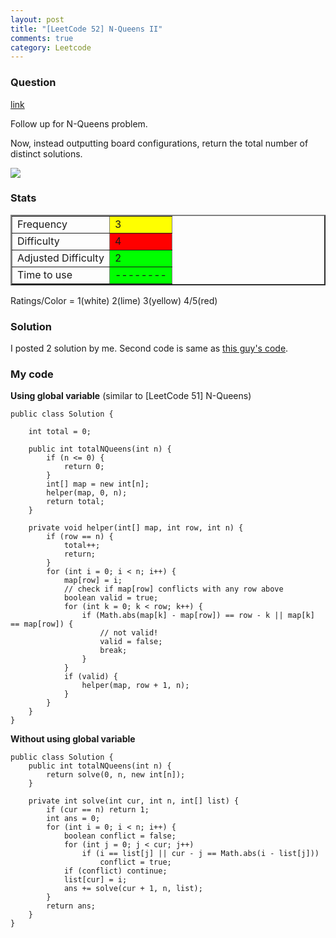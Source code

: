 ```yaml
---
layout: post
title: "[LeetCode 52] N-Queens II"
comments: true
category: Leetcode
---
```


### Question

[link](http://oj.leetcode.com/problems/n-queens-ii/)

<div class="question-content">
            <p></p><p>Follow up for N-Queens problem.</p>

<p>Now, instead outputting board configurations, return the total number of distinct solutions.</p>

<p><img src="http://www.leetcode.com/wp-content/uploads/2012/03/8-queens.png"></p><p></p>
          </div>

### Stats

<table border="2">
	<tr>
		<td>Frequency</td>
		<td bgcolor="yellow">3</td>
	</tr>
	<tr>
		<td>Difficulty</td>
		<td bgcolor="red">4</td>
	</tr>
	<tr>
		<td>Adjusted Difficulty</td>
		<td bgcolor="lime">2</td>
	</tr>
	<tr>
		<td>Time to use</td>
		<td bgcolor="lime">--------</td>
	</tr>
</table>

Ratings/Color = 1(white) 2(lime) 3(yellow) 4/5(red)

### Solution

I posted 2 solution by me. Second code is same as [this guy's code](https://github.com/rffffffff007/leetcode/blob/master/N-Queens%20II.java).

### My code

**Using global variable** (similar to [LeetCode 51] N-Queens)

    public class Solution {

        int total = 0;

        public int totalNQueens(int n) {
            if (n <= 0) {
                return 0;
            }
            int[] map = new int[n];
            helper(map, 0, n);
            return total;
        }

        private void helper(int[] map, int row, int n) {
            if (row == n) {
                total++;
                return;
            }
            for (int i = 0; i < n; i++) {
                map[row] = i;
                // check if map[row] conflicts with any row above
                boolean valid = true;
                for (int k = 0; k < row; k++) {
                    if (Math.abs(map[k] - map[row]) == row - k || map[k] == map[row]) {
                        // not valid!
                        valid = false;
                        break;
                    }
                }
                if (valid) {
                    helper(map, row + 1, n);
                }
            }
        }
    }

**Without using global variable**

    public class Solution {
        public int totalNQueens(int n) {
            return solve(0, n, new int[n]);
        }

        private int solve(int cur, int n, int[] list) {
            if (cur == n) return 1;
            int ans = 0;
            for (int i = 0; i < n; i++) {
                boolean conflict = false;
                for (int j = 0; j < cur; j++)
                    if (i == list[j] || cur - j == Math.abs(i - list[j]))
                        conflict = true;
                if (conflict) continue;
                list[cur] = i;
                ans += solve(cur + 1, n, list);
            }
            return ans;
        }
    }
